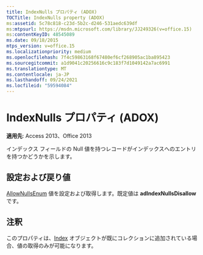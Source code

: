 ```yaml
---
title: IndexNulls プロパティ (ADOX)
TOCTitle: IndexNulls property (ADOX)
ms:assetid: 5c78c818-c23d-5b2c-d246-531aedc639df
ms:mtpsurl: https://msdn.microsoft.com/library/JJ249326(v=office.15)
ms:contentKeyID: 48545089
ms.date: 09/18/2015
mtps_version: v=office.15
ms.localizationpriority: medium
ms.openlocfilehash: 7f4c59863168f67480ef6cf268905ac1ba895423
ms.sourcegitcommit: a1d9041c20256616c9c183f7d1049142a7ac6991
ms.translationtype: MT
ms.contentlocale: ja-JP
ms.lasthandoff: 09/24/2021
ms.locfileid: "59594084"
---
```

# <a name="indexnulls-property-adox"></a>IndexNulls プロパティ (ADOX)


**適用先**: Access 2013、Office 2013

インデックス フィールドの Null 値を持つレコードがインデックスへのエントリを持つかどうかを示します。

## <a name="settings-and-return-values"></a>設定および戻り値

[AllowNullsEnum](allownullsenum.md) 値を設定および取得します。既定値は **adIndexNullsDisallow** です。

## <a name="remarks"></a>注釈

このプロパティは、[Index](index-object-adox.md) オブジェクトが既にコレクションに追加されている場合、値の取得のみが可能になります。

